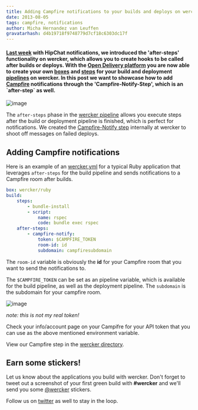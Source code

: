 ```yaml
---
title: Adding Campfire notifications to your builds and deploys on wercker
date: 2013-08-05
tags: campfire, notifications
author: Micha Hernandez van Leuffen
gravatarhash: d4b19718f9748779d7cf18c6303dc17f
---
```


<h4 class="subheader">
<a href="http://blog.wercker.com/2013/07/31/Add-hipchat-notifications.html">Last week</a> with HipChat notifications, we introduced the 'after-steps' functionality on wercker, which allows you to create hooks to be called after builds or deploys.
    With the <a href="http://blog.wercker.com/2013/07/22/Announcing-the-Open-Delivery-platform.html">Open Delivery platform</a> you are now able to create your own <a href="http://devcenter.wercker.com/articles/boxes/">boxes</a> and
<a href="http://devcenter.wercker.com/articles/steps/">steps</a> for your build and
deployment <a href="http://devcenter.wercker.com/articles/introduction/pipeline.html">pipelines</a> on wercker. In this post we want to showcase how to add <a href="http://campfirenow.com">Campfire</a> notifications through the 'Campfire-Notify-Step', which is an `after-step` as well.
</h4>

![image](http://f.cl.ly/items/263n40133k442U3E1p2A/wercker%2Bcampfire.png)

The `after-steps` phase in the [wercker pipeline](http://devcenter.wercker.com/articles/introduction/pipeline.html) allows you execute steps after the build or deployment pipeline is finished, which is perfect for notifications. We created the [Campfire-Notify step](https://app.wercker.com/#applications/51f2a3e8df5a46247c000e0d/tab/details) internally at wercker to shoot off messages on failed deploys.

## Adding Campfire notifications

Here is an example of an [wercker.yml](http://devcenter.wercker.com/articles/werckeryml/) for a typical Ruby application that leverages `after-steps`  for the build pipeline and sends notifications to a Campfire room after builds.

``` yaml
box: wercker/ruby
build:
    steps:
        - bundle-install
        - script:
            name: rspec
            code: bundle exec rspec
	after-steps:
        - campfire-notify:
            token: $CAMPFIRE_TOKEN
            room-id: id
            subdomain: campfiresubdomain
```

The `room-id` variable is obviously the **id** for your Campfire room that you want to send the notifications to.

The `$CAMPFIRE_TOKEN` can be set as an pipeline variable, which is available for the build pipeline, as well as the deployment pipeline. The `subdomain` is the subdomain for your campfire room.

![image](http://f.cl.ly/items/1R0L3O0c0m3t2p1N0F2M/Screen%20Shot%202013-08-05%20at%201.20.40%20PM.png)

_note: this is not my real token!_

Check your info/account page on your Campifre for your API token that you can use as the above mentioned environment variable.

View our Campfire step in the [wercker directory](https://app.wercker.com/#applications/51f2a3e8df5a46247c000e0d/tab/details).

## Earn some stickers!

Let us know about the applications you build with wercker. Don't forget to tweet out a screenshot of your first green build with **#wercker** and we'll send you some [@wercker](http://twitter.com/wercker) stickers.

Follow us on [twitter](http://twitter.com/wercker) as well to stay in the loop.
